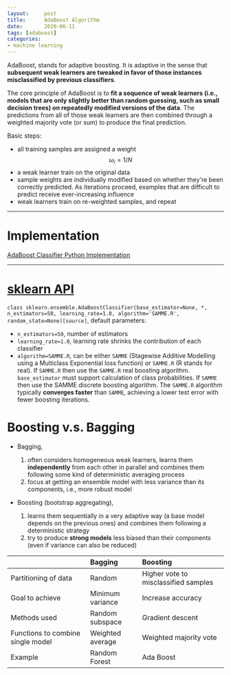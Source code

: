 ```yaml
---
layout:     post
title:      AdaBoost Algorithm
date:       2020-06-11
tags: [adaboost]
categories: 
- machine learning
---
```


AdaBoost, stands for adaptive boosting. It is adaptive in the sense that **subsequent weak learners are tweaked in favor of those instances misclassified by previous classifiers**.

The core principle of AdaBoost is to **fit a sequence of weak learners (i.e., models that are only slightly better than random guessing, such as small decision trees) on repeatedly modified versions of the data**. The predictions from all of those weak learners are then combined through a weighted majority vote (or sum) to produce the final prediction.

Basic steps: 
* all training samples are assigned a weight $$\omega_i = 1/N$$
* a weak learner train on the original data
* sample weights are individually modified based on whether they're been correctly predicted. As iterations proceed, examples that are difficult to predict receive ever-increasing influence
* weak learners train on re-weighted samples, and repeat

---

# Implementation 

[AdaBoost Classifier Python Implementation](https://github.com/gaoangliu/gaoangliu.github.io/blob/master/codes/mlmodels/adaboost.ipynb)

---

# [sklearn API](https://scikit-learn.org/stable/modules/generated/sklearn.ensemble.AdaBoostClassifier.html)

`class sklearn.ensemble.AdaBoostClassifier(base_estimator=None, *, n_estimators=50, learning_rate=1.0, algorithm='SAMME.R', random_state=None)[source]`, default parameters:
* `n_estimators=50`, number of estimators 
* `learning_rate=1.0`, learning rate shrinks the contribution of each classifier 
* `algorithm=SAMME.R`, can be either `SAMME` (Stagewise Additive Modelling using a Multiclass Exponential loss function) or `SAMME.R` (R stands for real). If `SAMME.R` then use the `SAMME.R` real boosting algorithm. `base_estimator` must support calculation of class probabilities. If `SAMME` then use the SAMME discrete boosting algorithm. The `SAMME.R` algorithm typically **converges faster** than `SAMME`, achieving a lower test error with fewer boosting iterations.

# Boosting v.s. Bagging 
* Bagging, 
    1. often considers homogeneous weak learners, learns them **independently** from each other in parallel and combines them following some kind of deterministic averaging process
    2. focus at getting an ensemble model with less variance than its components, i.e., more robust model

* Boosting (bootstrap aggregating), 
    1. learns them sequentially in a very adaptive way (a base model depends on the previous ones) and combines them following a deterministic strategy
    2. try to produce **strong models** less biased than their components (even if variance can also be reduced)

|  | Bagging | Boosting |
|:---|:---|:----|
| Partitioning of data | Random | Higher vote to misclassified samples |
| Goal to achieve | Minimum variance | Increase accuracy | 
| Methods used | Random subspace | Gradient descent | 
| Functions to combine single model | Weighted average | Weighted majority vote  | 
| Example | Random Forest | Ada Boost | 
